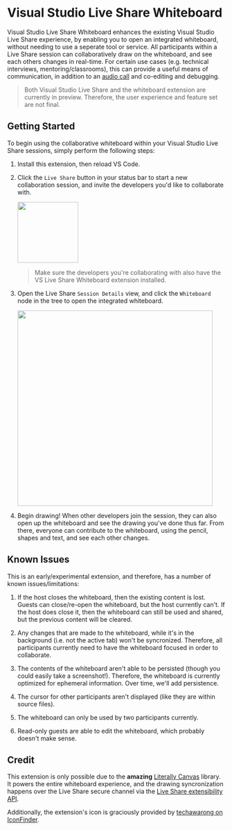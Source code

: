 # Visual Studio Live Share Whiteboard

Visual Studio Live Share Whiteboard enhances the existing Visual Studio Live Share experience, by enabling you to open an integrated whiteboard, without needing to use a seperate tool or service. All participants within a Live Share session can collaboratively draw on the whiteboard, and see each others changes in real-time. For certain use cases (e.g. technical interviews, mentoring/classrooms), this can provide a useful means of communication, in addition to an [audio call](https://aka.ms/vsls-audio) and co-editing and debugging.

> Both Visual Studio Live Share and the whiteboard extension are currently in preview. Therefore, the user experience and feature set are not final.

## Getting Started

To begin using the collaborative whiteboard within your Visual Studio Live Share sessions, simply perform the following steps:

1. Install this extension, then reload VS Code.

1. Click the `Live Share` button in your status bar to start a new collaboration session, and invite the developers you'd like to collaborate with.

    <img src="https://aka.ms/vsls/quickstart/share" width="140px" />

    > Make sure the developers you're collaborating with also have the VS Live Share Whiteboard extension installed.

1. Open the Live Share `Session Details` view, and click the `Whiteboard` node in the tree to open the integrated whiteboard. 

    <img width="450px" src="https://user-images.githubusercontent.com/116461/50552633-23d94480-0c4c-11e9-8a54-a61d3a5762d5.png" />

1. Begin drawing! When other developers join the session, they can also open up the whiteboard and see the drawing you've done thus far. From there, everyone can contribute to the whiteboard, using the pencil, shapes and text, and see each other changes.

## Known Issues

This is an early/experimental extension, and therefore, has a number of known issues/limitations:

1. If the host closes the whiteboard, then the existing content is lost. Guests can close/re-open the whiteboard, but the host currently can't. If the host does close it, then the whiteboard can still be used and shared, but the previous content will be cleared. 

1. Any changes that are made to the whiteboard, while it's in the background (i.e. not the active tab) won't be syncronized. Therefore, all participants currently need to have the whiteboard focused in order to collaborate.

1. The contents of the whiteboard aren't able to be persisted (though you could easily take a screenshot!). Therefore, the whiteboard is currently optimized for ephemeral information. Over time, we'll add persistence.

1. The cursor for other participants aren't displayed (like they are within source files).

1. The whiteboard can only be used by two participants currently.

1. Read-only guests are able to edit the whiteboard, which probably doesn't make sense.

## Credit

This extension is only possible due to the **amazing** [Literally Canvas](http://literallycanvas.com/) library. It powers the entire whiteboard experience, and the drawing syncronization happens over the Live Share secure channel via the [Live Share extensibility API](https://npmjs.com/vsls).

Additionally, the extension's icon is graciously provided by [techawarong on IconFinder](https://www.iconfinder.com/techawarong).